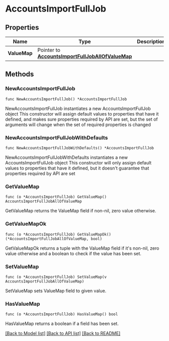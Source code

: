 # AccountsImportFullJob

## Properties

Name | Type | Description | Notes
------------ | ------------- | ------------- | -------------
**ValueMap** | Pointer to [**AccountsImportFullJobAllOfValueMap**](AccountsImportFullJobAllOfValueMap.md) |  | [optional] 

## Methods

### NewAccountsImportFullJob

`func NewAccountsImportFullJob() *AccountsImportFullJob`

NewAccountsImportFullJob instantiates a new AccountsImportFullJob object
This constructor will assign default values to properties that have it defined,
and makes sure properties required by API are set, but the set of arguments
will change when the set of required properties is changed

### NewAccountsImportFullJobWithDefaults

`func NewAccountsImportFullJobWithDefaults() *AccountsImportFullJob`

NewAccountsImportFullJobWithDefaults instantiates a new AccountsImportFullJob object
This constructor will only assign default values to properties that have it defined,
but it doesn't guarantee that properties required by API are set

### GetValueMap

`func (o *AccountsImportFullJob) GetValueMap() AccountsImportFullJobAllOfValueMap`

GetValueMap returns the ValueMap field if non-nil, zero value otherwise.

### GetValueMapOk

`func (o *AccountsImportFullJob) GetValueMapOk() (*AccountsImportFullJobAllOfValueMap, bool)`

GetValueMapOk returns a tuple with the ValueMap field if it's non-nil, zero value otherwise
and a boolean to check if the value has been set.

### SetValueMap

`func (o *AccountsImportFullJob) SetValueMap(v AccountsImportFullJobAllOfValueMap)`

SetValueMap sets ValueMap field to given value.

### HasValueMap

`func (o *AccountsImportFullJob) HasValueMap() bool`

HasValueMap returns a boolean if a field has been set.


[[Back to Model list]](../README.md#documentation-for-models) [[Back to API list]](../README.md#documentation-for-api-endpoints) [[Back to README]](../README.md)


